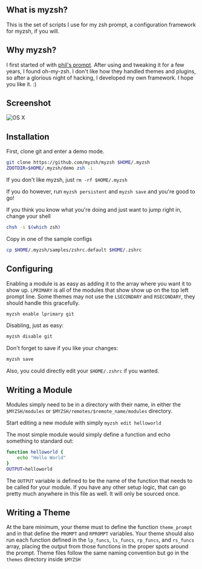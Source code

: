 ## What is myzsh?
This is the set of scripts I use for my zsh prompt, a configuration framework for myzsh, if you will.

## Why myzsh?
I first started of with [phil's prompt](http://aperiodic.net/phil/prompt/). After using and tweaking it for a few years, I found oh-my-zsh. I don't like how they handled themes and plugins, so after a glorious night of hacking, I developed my own framework. I hope you like it. :)

## Screenshot
![OS X](http://myzsh.github.io/myzsh/screenshot.1.osx.png)

## Installation
First, clone git and enter a demo mode.
````bash
git clone https://github.com/myzsh/myzsh $HOME/.myzsh
ZDOTDIR=$HOME/.myzsh/demo zsh -i
````
If you don't like myzsh, just `rm -rf $HOME/.myzsh`

If you do however, run `myzsh persistent` and `myzsh save` and you're good to go!

If you think you know what you're doing and just want to jump right in, change your shell
````bash
chsh -s $(which zsh)
````
Copy in one of the sample configs
````bash
cp $HOME/.myzsh/samples/zshrc.default $HOME/.zshrc
````

## Configuring
Enabling a module is as easy as adding it to the array where you want it to show up. `LPRIMARY` is all of the modules that show show up on the top left prompt line. Some themes may not use the `LSECONDARY` and `RSECONDARY`, they should handle this gracefully.
````bash
myzsh enable lprimary git
````

Disabling, just as easy:
````bash
myzsh disable git
````

Don't forget to save if you like your changes:
````bash
myzsh save
````

Also, you could directly edit your `$HOME/.zshrc` if you wanted.

## Writing a Module
Modules simply need to be in a directory with their name, in either the `$MYZSH/modules` or `$MYZSH/remotes/$remote_name/modules` directory.

Start editing a new module with simply `myzsh edit helloworld`

The most simple module would simply define a function and echo something to standard out:
````bash
function helloworld {
	echo "Hello World"
}
OUTPUT=helloworld
````
The `OUTPUT` variable is defined to be the name of the function that needs to be called for your module. If you have any other setup logic, that can go pretty much anywhere in this file as well. It will only be sourced once.

## Writing a Theme
At the bare minimum, your theme must to define the function `theme_prompt` and in that define the `PROMPT` and `RPROMPT` variables. Your theme should also run each function defined in the `lp_funcs`, `ls_funcs`, `rp_funcs`, and `rs_funcs` array, placing the output from those functions in the proper spots around the prompt. Theme files follow the same naming convention but go in the `themes` directory inside `$MYZSH`
